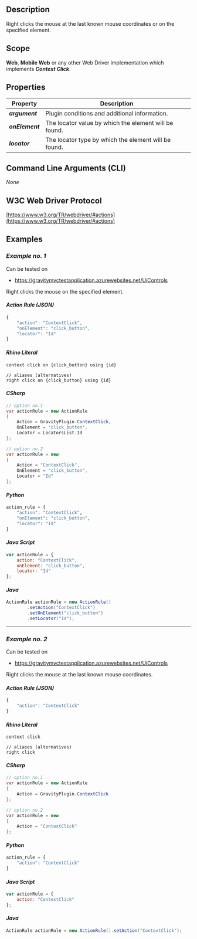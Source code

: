 ## Description
Right clicks the mouse at the last known mouse coordinates or on the specified element.

## Scope
**Web**, **Mobile Web** or any other Web Driver implementation which implements _**Context Click**_.

## Properties
| Property             | Description                                           |
|----------------------|-------------------------------------------------------|
| _**argument**_       | Plugin conditions and additional information.         |
| _**onElement**_ | The locator value by which the element will be found. |
| _**locator**_        | The locator type by which the element will be found.  |

## Command Line Arguments (CLI)
_None_

## W3C Web Driver Protocol
[https://www.w3.org/TR/webdriver/#actions](https://www.w3.org/TR/webdriver/#actions)

## Examples
### _Example no. 1_
Can be tested on
* https://gravitymvctestapplication.azurewebsites.net/UiControls

Right clicks the mouse on the specified element.

#### _Action Rule (JSON)_
```js
{
    "action": "ContextClick",
    "onElement": "click_button",
    "locator": "Id"
}
```

#### _Rhino Literal_
```
context click on {click_button} using {id}

// aliases (alternatives)
right click on {click_button} using {id}
```

#### _CSharp_
```csharp
// option no.1
var actionRule = new ActionRule
{
    Action = GravityPlugin.ContextClick,
    OnElement = "click_button",
    Locator = LocatorsList.Id
};

// option no.2
var actionRule = new
{
    Action = "ContextClick",
    OnElement = "click_button",
    Locator = "Id"
};
```

#### _Python_
```python
action_rule = {
    "action": "ContextClick",
    "onElement": "click_button",
    "locator": "Id"
}
```

#### _Java Script_
```js
var actionRule = {
    action: "ContextClick",
    onElement: "click_button",
    locator: "Id"
};
```

#### _Java_
```java
ActionRule actionRule = new ActionRule()
        .setAction("ContextClick")
        .setOnElement("click_button")
        .setLocator("Id");
```

***

### _Example no. 2_
Can be tested on
* https://gravitymvctestapplication.azurewebsites.net/UiControls

Right clicks the mouse at the last known mouse coordinates.

#### _Action Rule (JSON)_
```js
{
    "action": "ContextClick"
}
```

#### _Rhino Literal_
```
context click

// aliases (alternatives)
right click
```

#### _CSharp_
```csharp
// option no.1
var actionRule = new ActionRule
{
    Action = GravityPlugin.ContextClick
};

// option no.2
var actionRule = new
{
    Action = "ContextClick"
};
```

#### _Python_
```python
action_rule = {
    "action": "ContextClick"
}
```

#### _Java Script_
```js
var actionRule = {
    action: "ContextClick"
};
```

#### _Java_
```java
ActionRule actionRule = new ActionRule().setAction("ContextClick");
```